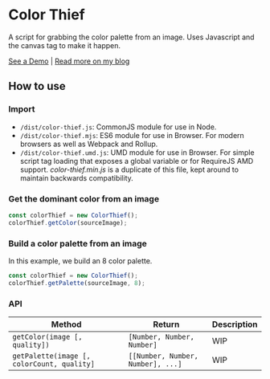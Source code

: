 # Color Thief

A script for grabbing the color palette from an image. Uses Javascript and the canvas tag to make it happen.

[See a Demo](http://lokeshdhakar.com/projects/color-thief) | [Read more on my blog](http://lokeshdhakar.com/color-thief)

## How to use

### Import

- `/dist/color-thief.js`: CommonJS module for use in Node.
- `/dist/color-thief.mjs`: ES6 module for use in Browser. For modern browsers as well as Webpack and Rollup.
- `/dist/color-thief.umd.js`: UMD module for use in Browser. For simple script tag loading that exposes a global variable or for RequireJS AMD support. _color-thief.min.js_ is a duplicate of this file, kept around to maintain backwards compatibility.

### Get the dominant color from an image

```js
const colorThief = new ColorThief();
colorThief.getColor(sourceImage);
```

### Build a color palette from an image

In this example, we build an 8 color palette.

```js
const colorThief = new ColorThief();
colorThief.getPalette(sourceImage, 8);
```

### API


| Method | Return | Description |
| --- | --- | --- |
| `getColor(image [, quality])` | `[Number, Number, Number]` | WIP |
| `getPalette(image [, colorCount, quality]` | `[[Number, Number, Number], ...]` | WIP |
